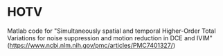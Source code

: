 # HOTV
Matlab code for "Simultaneously spatial and temporal Higher-Order Total Variations for noise suppression and motion reduction in DCE and IVIM"
(https://www.ncbi.nlm.nih.gov/pmc/articles/PMC7401327/)
